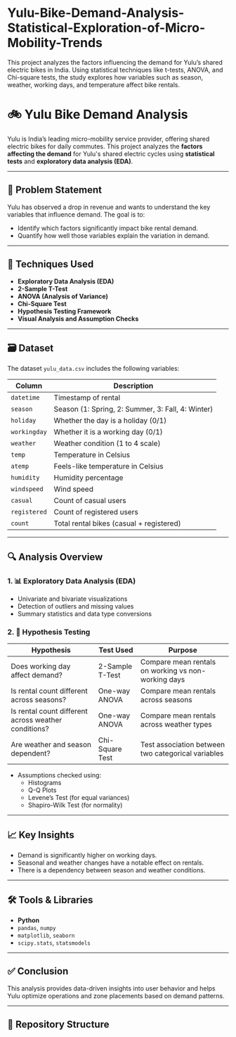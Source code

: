 # Yulu-Bike-Demand-Analysis-Statistical-Exploration-of-Micro-Mobility-Trends
This project analyzes the factors influencing the demand for Yulu’s shared electric bikes in India. Using statistical techniques like t-tests, ANOVA, and Chi-square tests, the study explores how variables such as season, weather, working days, and temperature affect bike rentals.
# 🚲 Yulu Bike Demand Analysis

Yulu is India’s leading micro-mobility service provider, offering shared electric bikes for daily commutes. This project analyzes the **factors affecting the demand** for Yulu's shared electric cycles using **statistical tests** and **exploratory data analysis (EDA)**.

---

## 📌 Problem Statement

Yulu has observed a drop in revenue and wants to understand the key variables that influence demand. The goal is to:

- Identify which factors significantly impact bike rental demand.
- Quantify how well those variables explain the variation in demand.

---

## 🧪 Techniques Used

- **Exploratory Data Analysis (EDA)**  
- **2-Sample T-Test**  
- **ANOVA (Analysis of Variance)**  
- **Chi-Square Test**  
- **Hypothesis Testing Framework**  
- **Visual Analysis and Assumption Checks**

---

## 🗃️ Dataset

The dataset `yulu_data.csv` includes the following variables:

| Column       | Description |
|--------------|-------------|
| `datetime`   | Timestamp of rental |
| `season`     | Season (1: Spring, 2: Summer, 3: Fall, 4: Winter) |
| `holiday`    | Whether the day is a holiday (0/1) |
| `workingday` | Whether it is a working day (0/1) |
| `weather`    | Weather condition (1 to 4 scale) |
| `temp`       | Temperature in Celsius |
| `atemp`      | Feels-like temperature in Celsius |
| `humidity`   | Humidity percentage |
| `windspeed`  | Wind speed |
| `casual`     | Count of casual users |
| `registered` | Count of registered users |
| `count`      | Total rental bikes (casual + registered) |

---

## 🔍 Analysis Overview

### 1. 📊 Exploratory Data Analysis (EDA)
- Univariate and bivariate visualizations
- Detection of outliers and missing values
- Summary statistics and data type conversions

### 2. 🧠 Hypothesis Testing

| Hypothesis | Test Used | Purpose |
|------------|-----------|---------|
| Does working day affect demand? | 2-Sample T-Test | Compare mean rentals on working vs non-working days |
| Is rental count different across seasons? | One-way ANOVA | Compare mean rentals across seasons |
| Is rental count different across weather conditions? | One-way ANOVA | Compare mean rentals across weather types |
| Are weather and season dependent? | Chi-Square Test | Test association between two categorical variables |

- Assumptions checked using:
  - Histograms
  - Q-Q Plots
  - Levene’s Test (for equal variances)
  - Shapiro-Wilk Test (for normality)

---

## 📈 Key Insights

- Demand is significantly higher on working days.
- Seasonal and weather changes have a notable effect on rentals.
- There is a dependency between season and weather conditions.

---

## 🛠 Tools & Libraries

- **Python**
- `pandas`, `numpy`
- `matplotlib`, `seaborn`
- `scipy.stats`, `statsmodels`

---

## ✅ Conclusion

This analysis provides data-driven insights into user behavior and helps Yulu optimize operations and zone placements based on demand patterns.

---

## 📂 Repository Structure


